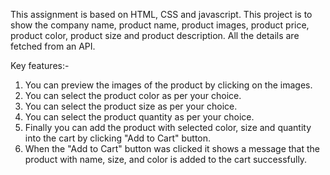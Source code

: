 This assignment is based on HTML, CSS and javascript. This project is to show the company name, product name, product images, product price, product color, product size and product description. All the details are fetched from an API.

Key features:-
1. You can preview the images of the product by clicking on the images.
2. You can select the product color as per your choice.
3. You can select the product size as per your choice.
4. You can select the product quantity as per your choice.
5. Finally you can add the product with selected color, size and quantity into the cart by clicking "Add to Cart" button.
6. When the "Add to Cart" button was clicked it shows a message that the product with name, size, and color is added to the cart successfully.
